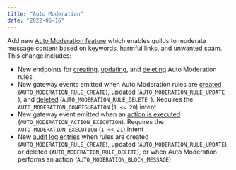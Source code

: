 ```yaml
---
title: "Auto Moderation"
date: "2022-06-16"
---
```


Add new [Auto Moderation feature](#DOCS_RESOURCES_AUTO_MODERATION) which enables guilds to moderate message content based on keywords, harmful links, and unwanted spam. This change includes:

* New endpoints for [creating](#DOCS_RESOURCES_AUTO_MODERATION/create-auto-moderation-rule), [updating](#DOCS_RESOURCES_AUTO_MODERATION/modify-auto-moderation-rule), and [deleting](#DOCS_RESOURCES_AUTO_MODERATION/delete-auto-moderation-rule) Auto Moderation rules
* New gateway events emitted when Auto Moderation rules are [created](#DOCS_EVENTS_GATEWAY_EVENTS/auto-moderation-rule-create) (`AUTO_MODERATION_RULE_CREATE`), [updated](#DOCS_EVENTS_GATEWAY_EVENTS/auto-moderation-rule-update) (`AUTO_MODERATION_RULE_UPDATE `), and [deleted](#DOCS_EVENTS_GATEWAY_EVENTS/auto-moderation-rule-delete) (`AUTO_MODERATION_RULE_DELETE `). Requires the `AUTO_MODERATION_CONFIGURATION` (`1 << 20`) intent
* New gateway event emitted when an [action is executed](#DOCS_EVENTS_GATEWAY_EVENTS/auto-moderation-action-execution) (`AUTO_MODERATION_ACTION_EXECUTION`). Requires the `AUTO_MODERATION_EXECUTION` (`1 << 21`) intent
* New [audit log entries](#DOCS_RESOURCES_AUDIT_LOG/audit-log-entry-object-audit-log-events) when rules are created (`AUTO_MODERATION_RULE_CREATE`), updated (`AUTO_MODERATION_RULE_UPDATE`), or deleted (`AUTO_MODERATION_RULE_DELETE`), or when Auto Moderation performs an action (`AUTO_MODERATION_BLOCK_MESSAGE`)
